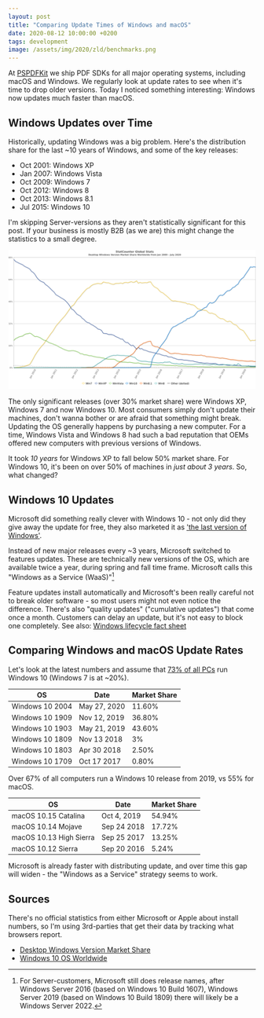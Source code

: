 ```yaml
---
layout: post
title: "Comparing Update Times of Windows and macOS"
date: 2020-08-12 10:00:00 +0200
tags: development
image: /assets/img/2020/zld/benchmarks.png
---
```


At [PSPDFKit](https://pspdfkit.com/) we ship PDF SDKs for all major operating systems, including macOS and Windows. We regularly look at update rates to see when it's time to drop older versions. Today I noticed something interesting: Windows now updates much faster than macOS.

## Windows Updates over Time

Historically, updating Windows was a big problem. Here's the distribution share for the last ~10 years of Windows, and some of the key releases:

- Oct 2001: Windows XP
- Jan 2007: Windows Vista
- Oct 2009: Windows 7
- Oct 2012: Windows 8
- Oct 2013: Windows 8.1
- Jul 2015: Windows 10

I'm skipping Server-versions as they aren't statistically significant for this post. If your business is mostly B2B (as we are) this might change the statistics to a small degree.

[![Windows Version Market Share Jan 2009-July 2020](/assets/img/2020/os-updates/windows-stats.png)](https://gs.statcounter.com/windows-version-market-share/desktop/worldwide/#monthly-200901-202007)

The only significant releases (over 30% market share) were Windows XP, Windows 7 and now Windows 10. Most consumers simply don't update their machines, don't wanna bother or are afraid that something might break. Updating the OS generally happens by purchasing a new computer. For a time, Windows Vista and Windows 8 had such a bad reputation that OEMs offered new computers with previous versions of Windows.

It took *10 years* for Windows XP to fall below 50% market share. For Windows 10, it's been on over 50% of machines in *just about 3 years*. So, what changed?

## Windows 10 Updates

Microsoft did something really clever with Windows 10 - not only did they give away the update for free, they also marketed it as ['the last version of Windows'](https://www.theverge.com/2015/5/7/8568473/windows-10-last-version-of-windows).

Instead of new major releases every ~3 years, Microsoft switched to features updates. These are technically new versions of the OS, which are available twice a year, during spring and fall time frame. Microsoft calls this "Windows as a Service (WaaS)"[^1]

Feature updates install automatically and Microsoft's been really careful not to break older software - so most users might not even notice the difference. There's also "quality updates" ("cumulative updates") that come once a month. Customers can delay an update, but it's not easy to block one completely. See also: [Windows lifecycle fact sheet](https://support.microsoft.com/en-us/help/13853/windows-lifecycle-fact-sheet)

[^1]: For Server-customers, Microsoft still does release names, after Windows Server 2016 (based on Windows 10 Build 1607), Windows Server 2019 (based on Windows 10 Build 1809) there will likely be a Windows Server 2022.

## Comparing Windows and macOS Update Rates

Let's look at the latest numbers and assume that [73% of all PCs](https://gs.statcounter.com/windows-version-market-share/desktop/worldwide/#monthly-200901-202007) run Windows 10 (Windows 7 is at ~20%).

| OS                      | Date         | Market Share |
|-------------------------|--------------|--------|
| Windows 10 2004         | May 27, 2020 | 11.60% |
| Windows 10 1909         | Nov 12, 2019 | 36.80% |
| Windows 10 1903         | May 21, 2019 | 43.60% |
| Windows 10 1809         | Nov 13 2018  | 3%     |
| Windows 10 1803         | Apr 30 2018  | 2.50%  |
| Windows 10 1709         | Oct 17 2017  | 0.80%  |

Over 67% of all computers run a Windows 10 release from 2019, vs 55% for macOS. 

| OS                      | Date         | Market Share |
|-------------------------|--------------|--------|
| macOS 10.15 Catalina    | Oct 4, 2019  | 54.94% |
| macOS 10.14 Mojave      | Sep 24 2018  | 17.72% |
| macOS 10.13 High Sierra | Sep 25 2017  | 13.25% |
| macOS 10.12 Sierra      | Sep 20 2016  | 5.24%  |

Microsoft is already faster with distributing update, and over time this gap will widen - the "Windows as a Service" strategy seems to work.

## Sources

There's no official statistics from either Microsoft or Apple about install numbers, so I'm using 3rd-parties that get their data by tracking what browsers report.

* [Desktop Windows Version Market Share](https://gs.statcounter.com/windows-version-market-share/desktop/worldwide/#monthly-200901-202007)
* [Windows 10 OS Worldwide](https://reports.adduplex.com/#/r/2020-07)

